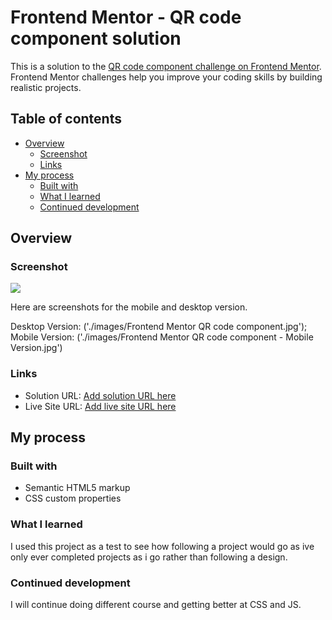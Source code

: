 # Frontend Mentor - QR code component solution

This is a solution to the [QR code component challenge on Frontend Mentor](https://www.frontendmentor.io/challenges/qr-code-component-iux_sIO_H). Frontend Mentor challenges help you improve your coding skills by building realistic projects. 

## Table of contents

- [Overview](#overview)
  - [Screenshot](#screenshot)
  - [Links](#links)
- [My process](#my-process)
  - [Built with](#built-with)
  - [What I learned](#what-i-learned)
  - [Continued development](#continued-development)

## Overview

### Screenshot

![](./screenshot.jpg)

Here are screenshots for the mobile and desktop version.

Desktop Version: ('./images/Frontend Mentor QR code component.jpg');
Mobile Version: ('./images/Frontend Mentor QR code component - Mobile Version.jpg')

### Links

- Solution URL: [Add solution URL here](https://your-solution-url.com)
- Live Site URL: [Add live site URL here](https://your-live-site-url.com)

## My process

### Built with

- Semantic HTML5 markup
- CSS custom properties


### What I learned

I used this project as a test to see how following a project would go as ive only ever completed projects as i go rather than following a design.

### Continued development

I will continue doing different course and getting better at CSS and JS.
